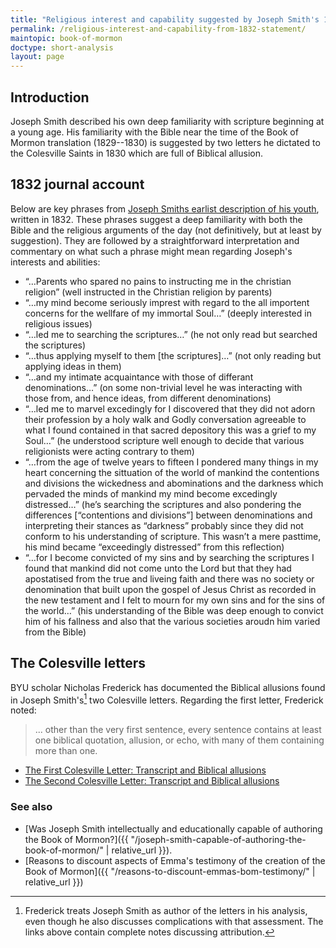 ```yaml
---
title: "Religious interest and capability suggested by Joseph Smith's 1832 statement and 1830 Colseville letters"
permalink: /religious-interest-and-capability-from-1832-statement/
maintopic: book-of-mormon
doctype: short-analysis
layout: page
---
```


## Introduction

Joseph Smith described his own deep familiarity with scripture beginning at a
young age.  His familiarity with the Bible near the time of the Book of Mormon
translation (1829--1830) is suggested by two letters he dictated to the
Colesville Saints in 1830 which are full of Biblical allusion.

## 1832 journal account

Below are key phrases from [Joseph Smiths earlist description of his youth](https://www.josephsmithpapers.org/paper-summary/history-circa-summer-1832/2), written in 1832. These phrases suggest a deep familiarity with both the Bible and the religious arguments of the day (not definitively, but at least by suggestion). They are followed by a straightforward interpretation and commentary on what such a phrase might mean regarding Joseph's interests and abilities:

* “…Parents who spared no pains to instructing me in the christian religion” (well instructed in the Christian religion by parents)
* “…my mind become seriously imprest with regard to the all importent concerns for the wellfare of my immortal Soul…” (deeply interested in religious issues)
* “…led me to searching the scriptures…” (he not only read but searched the scriptures)
* “…thus applying myself to them [the scriptures]…” (not only reading but applying ideas in them)
* “…and my intimate acquaintance with those of differant denominations…” (on some non-trivial level he was interacting with those from, and hence ideas, from different denominations)
* “…led me to marvel excedingly for I discovered that they did not adorn their profession by a holy walk and Godly conversation agreeable to what I found contained in that sacred depository this was a grief to my Soul…” (he understood scripture well enough to decide that various religionists were acting contrary to them)
* “…from the age of twelve years to fifteen I pondered many things in my heart concerning the sittuation of the world of mankind the contentions and divisions the wickedness and abominations and the darkness which pervaded the minds of mankind my mind become excedingly distressed…” (he’s searching the scriptures and also pondering the differences [“contentions and divisions”] between denominations and interpreting their stances as “darkness” probably since they did not conform to his understanding of scripture. This wasn’t a mere pasttime, his mind became “exceedingly distressed” from this reflection)
* “…for I become convicted of my sins and by searching the scriptures I found that mankind did not come unto the Lord but that they had apostatised from the true and liveing faith and there was no society or denomination that built upon the gospel of Jesus Christ as recorded in the new testament and I felt to mourn for my own sins and for the sins of the world…” (his understanding of the Bible was deep enough to convict him of his fallness and also that the various societies aroudn him varied from the Bible)

## The Colesville letters

BYU scholar Nicholas Frederick has documented the Biblical allusions found in
Joseph Smith's[^authorship] two Colesville letters.  Regarding the first
letter, Frederick noted:

> ... other than the very first sentence, every sentence contains at least one
> biblical quotation, allusion, or echo, with many of them containing more
> than one.

* [The First Colesville Letter: Transcript and Biblical allusions](https://faenrandir.github.io/a_careful_examination/the-first-colesville-letter-transcript-and-allusions/)
* [The Second Colesville Letter: Transcript and Biblical allusions](https://faenrandir.github.io/a_careful_examination/the-second-colesville-letter-transcript-and-allusions/)

### See also

* [Was Joseph Smith intellectually and educationally capable of authoring the Book of Mormon?]({{ "/joseph-smith-capable-of-authoring-the-book-of-mormon/" | relative_url }}).
* [Reasons to discount aspects of Emma's testimony of the creation of the Book of Mormon]({{ "/reasons-to-discount-emmas-bom-testimony/" | relative_url }})


[^authorship]: Frederick treats Joseph Smith as author of the letters in his analysis, even though he also discusses complications with that assessment.  The links above contain complete notes discussing attribution.
